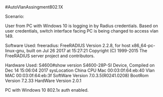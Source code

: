#AutoVlanAssingment802.1X

Scenario:

User from PC with Windows 10 is logging in by Radius credentials.
Based on user credentials, switch interface facing PC is being changed to access vlan 149.


Software Used:
freeradius: FreeRADIUS Version 2.2.8, for host x86_64-pc-linux-gnu, built on Jul 26 2017 at 15:27:21
Copyright (C) 1999-2015 The FreeRADIUS server project and contributors.

Hardware Used:
S4600#show version 
  S4600-28P-SI Device, Compiled on Dec 14 15:06:04 2017
  sysLocation China
  CPU Mac 00:03:0f:64:eb:40
  Vlan MAC 00:03:0f:64:eb:3f
  SoftWare Version 7.0.3.5(R0241.0208)
  BootRom Version 7.2.33
  HardWare Version 2.0.1

PC with Windows 10 802.1x auth enabled.

